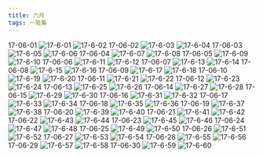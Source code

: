 ```yaml
---
title: 六月
tags: 一笔集
---
```

17-06-01
 ![17-6-01](https://lh3.googleusercontent.com/-IFuyAx1rtgc/WVT4mpBSQ2I/AAAAAAAAAvQ/Ce8U39KMNpY7FvCAtRFtCIs8lujsB-WsgCHMYCw/I/17-6-01.jpg)
![17-6-02](https://lh3.googleusercontent.com/-2DUPMXR1gMs/WVT4mxXR_AI/AAAAAAAAAvU/v3-1EqJIWwAE_nzk6mmr4CvqztmcBGYMgCHMYCw/I/17-6-02.jpg)
17-06-02
![17-6-03](https://lh3.googleusercontent.com/-en84rGO2g80/WVT4nBKPNII/AAAAAAAAAvY/7v62AIDzdEMgOKG2q5Ucmi0K13YcsufTQCHMYCw/I/17-6-03.jpg)
![17-6-04](https://lh3.googleusercontent.com/-M-wZk7j0NDs/WVT4nVp8LiI/AAAAAAAAAvc/hWRkVe6IOfgRZLVo22g-y8MboSBaLcmIQCHMYCw/I/17-6-04.jpg)
17-06-03
![17-6-05](https://lh3.googleusercontent.com/-7kgp-aLLWFw/WVT4npcdspI/AAAAAAAAAvg/4Aca-GKtaJI1A9M6T2pZyrancxqS2M0EQCHMYCw/I/17-6-05.jpg)
![17-6-06](https://lh3.googleusercontent.com/-y9GDdoRthN8/WVT4nxoZVHI/AAAAAAAAAvk/9OuZiuqSTm8yNY6XxBfZei7S42oweICoACHMYCw/I/17-6-06.jpg)
17-06-04
![17-6-07](https://lh3.googleusercontent.com/-1P6HsuBXxzg/WVT4oDPJ2iI/AAAAAAAAAvo/0MgzkAqiKaQlQgu2bcZS7SpHfIeNoh2SQCHMYCw/I/17-6-07.jpg)
![17-6-08](https://lh3.googleusercontent.com/-MLIS6Fd4BfE/WVT4oaaDBRI/AAAAAAAAAvs/QjUNgej-U2kmtPH2LTe3xZVZlFLCmh-VACHMYCw/I/17-6-08.jpg)
17-06-05
![17-6-09](https://lh3.googleusercontent.com/-rBxCFsIpdjc/WVT4ooCAMkI/AAAAAAAAAvw/YaL_3zZjSpw1t3Z1E3HTS4KhmFjdPseAQCHMYCw/I/17-6-09.jpg)
![17-6-10](https://lh3.googleusercontent.com/-kfo3qBBNQ0I/WVT4oxFvRXI/AAAAAAAAAv0/5FPcQrP93h0lmqW633ZlbITFcdMEnhTUACHMYCw/I/17-6-10.jpg)
17-06-06
![17-6-11](https://lh3.googleusercontent.com/-t3sQt7rTTb8/WVT4pP0ZfSI/AAAAAAAAAv4/1B94Huaj1MM50Avy1wvU7f4lXQO4wbkRwCHMYCw/I/17-6-11.jpg)
![17-6-12](https://lh3.googleusercontent.com/-ja9A68aaC_o/WVT4pHgsnfI/AAAAAAAAAv8/PoBIeM0ZP40h2IC8DdTSkDuEXyL1yl33ACHMYCw/I/17-6-12.jpg)
17-06-07
![17-6-13](https://lh3.googleusercontent.com/-RbnKPpbiLR4/WVT4pVUMztI/AAAAAAAAAwA/qAyba9fUeEAXHxr61P7O6hF9VhqOqDBpQCHMYCw/I/17-6-13.jpg)
![17-6-14](https://lh3.googleusercontent.com/-vppf21V7Nq8/WVT4pvhfAeI/AAAAAAAAAwE/FSMejdK04_IkHCyZLMJaWYekYvD-JTtMwCHMYCw/I/17-6-14.jpg)
17-06-08
![17-6-15](https://lh3.googleusercontent.com/-ofejU0s-OAk/WVT4pzBjnaI/AAAAAAAAAwI/wkOjxBM1uEME3cLlkB8Pa9R7ONiGsanFACHMYCw/I/17-6-15.jpg)
![17-6-16](https://lh3.googleusercontent.com/-hmZ7wl20DW0/WVT4qHRfoeI/AAAAAAAAAwM/ap1T1wEsu0kDa9_ul5FqjtoGN0nNvtRFACHMYCw/I/17-6-16.jpg)
17-06-09
![17-6-17](https://lh3.googleusercontent.com/-3h4nvvElzWE/WVT4qcWhi-I/AAAAAAAAAwQ/dpgG3mwIA948tW9w4rcem8bned9hwrOgwCHMYCw/I/17-6-17.jpg)
![17-6-18](https://lh3.googleusercontent.com/-73Wh5YZXMUw/WVT4qihfL4I/AAAAAAAAAwU/TsFCdrnbCBMIFJlunDFM6-cOH-xNQLmzACHMYCw/I/17-6-18.jpg)
17-06-10
![17-6-19](https://lh3.googleusercontent.com/-tAjztKKrOAM/WVT4q2yyPUI/AAAAAAAAAwY/2WSZMfx22I08P-fJRvv6ofbJ59lYXnTfgCHMYCw/I/17-6-19.jpg)
![17-6-20](https://lh3.googleusercontent.com/-r1gVGm3Q-QM/WVT4rHBmJeI/AAAAAAAAAwc/70GCrvAEXXYWwLpiqMf9hTgVW-tme9pxACHMYCw/I/17-6-20.jpg)
17-06-11
![17-6-21](https://lh3.googleusercontent.com/-SxnTMY4rJO4/WVT4rWbMeOI/AAAAAAAAAwg/rOsDN4dujcsm4rFZn-lyuFc6cufjFWX4gCHMYCw/I/17-6-21.jpg)
![17-6-22](https://lh3.googleusercontent.com/-19L84oPiNr0/WVT4rswWKvI/AAAAAAAAAwk/j5idIaD8TZUOmHUZvAq1MR4vlvRxZ6IXwCHMYCw/I/17-6-22.jpg)
17-06-12
![17-6-23](https://lh3.googleusercontent.com/-Uw40S7qBWqI/WVT4skSI6jI/AAAAAAAAAwo/DO1QJ5XWPPEcYrburzGM2S6yfptQicelACHMYCw/I/17-6-23.jpg)
![17-6-24](https://lh3.googleusercontent.com/-TefVjbdVeko/WVT4s4FFeNI/AAAAAAAAAws/kQFBj8LMhwoBGxtXf0WPe-sPKj0Y9lMggCHMYCw/I/17-6-24.jpg)
17-06-13
![17-6-25](https://lh3.googleusercontent.com/-uIcTQV6UmJQ/WVT4tEoP4pI/AAAAAAAAAww/gBsn_2cYJxkzL7c1Kd3oTH0jNPc0MYb9gCHMYCw/I/17-6-25.jpg)
![17-6-26](https://lh3.googleusercontent.com/-3kvB94FYQ50/WVT4tUx4QGI/AAAAAAAAAw0/2TnrC2kCfSQWCA_twQvbnYRtQ7eVY6ZRQCHMYCw/I/17-6-26.jpg)
17-06-14
![17-6-27](https://lh3.googleusercontent.com/-ZU9KsFn8bJs/WVT4tsCGVvI/AAAAAAAAAw4/_VpdE2O4ukcsA7ihI9BSEbNfvbNWRGSuQCHMYCw/I/17-6-27.jpg)
![17-6-28](https://lh3.googleusercontent.com/-OijCFD-DOEI/WVT4t4Xg97I/AAAAAAAAAw8/84LgNn4khqAkb5Kbf1Hn3BFkqo1xOllpgCHMYCw/I/17-6-28.jpg)
17-06-15
![17-6-29](https://lh3.googleusercontent.com/-gyLXOdPVRAA/WVT4uCN_TTI/AAAAAAAAAxA/IR8fjp__vhceDNDFW9DUOcs67aK53ywrQCHMYCw/I/17-6-29.jpg)
![17-6-30](https://lh3.googleusercontent.com/-OLry8e_eahk/WVT4uAsICHI/AAAAAAAAAxE/Dmg0VNsQ54cO3dzccJwevcq5A0jAq3bJgCHMYCw/I/17-6-30.jpg)
17-06-16
![17-6-31](https://lh3.googleusercontent.com/-uPwM8Lslc20/WVT4uZmkOcI/AAAAAAAAAxI/aJiZP9-U-bAI7ubPUrhN93RvU1qatSvCwCHMYCw/I/17-6-31.jpg)
![17-6-32](https://lh3.googleusercontent.com/-OBboNlznQcM/WVT4uqn-UQI/AAAAAAAAAxM/reRcbIzfveE2mP06M-ZcQQHf2bDgkw8ggCHMYCw/I/17-6-32.jpg)
17-06-17
![17-6-33](https://lh3.googleusercontent.com/-hMfXkicLMkc/WVT4u57fh9I/AAAAAAAAAxQ/paL42_Kml3YTkiAhd8hUnhpMxIFSkRjowCHMYCw/I/17-6-33.jpg)
![17-6-34](https://lh3.googleusercontent.com/-ZNySrj0zCaA/WVT4vGfNdEI/AAAAAAAAAxU/aKwvaaYT7bMIclw4seog5djNbz7LxhXkQCHMYCw/I/17-6-34.jpg)
17-06-18
![17-6-35](https://lh3.googleusercontent.com/-C033vVCtDkg/WVT4vaRGK7I/AAAAAAAAAxY/tBgOLc4VkQADzpJnO98Sqvt3tqOegv6rwCHMYCw/I/17-6-35.jpg)
![17-6-36](https://lh3.googleusercontent.com/-PCyAGvIc0Ys/WVT4vc_0HVI/AAAAAAAAAxc/3UT2HlTkuOIqb90wUM3psihtT0OYUZD1wCHMYCw/I/17-6-36.jpg)
17-06-19
![17-6-37](https://lh3.googleusercontent.com/-7B9DPgdyy-c/WVT4vl5Hm6I/AAAAAAAAAxg/iF7XqYvEACAo6uzWjem9bOGI-nWiOzzoQCHMYCw/I/17-6-37.jpg)
![17-6-38](https://lh3.googleusercontent.com/-czFZXqWf_20/WVT4v239iMI/AAAAAAAAAxk/XnRJuLPbwngpUMwqjIlYcDsgUL_y8Zz4ACHMYCw/I/17-6-38.jpg)
17-06-20
![17-6-39](https://lh3.googleusercontent.com/-ApQQAOF4ViE/WVT4wGvcfyI/AAAAAAAAAxo/3mxGSSf8lvAgGyPzAXSwyKWqvLhdQZokwCHMYCw/I/17-6-39.jpg)
![17-6-40](https://lh3.googleusercontent.com/-xds8PSeLBBY/WVT4wRzPZII/AAAAAAAAAxs/Onato1H9330UfVk5m9OWxobut9qS2y2KwCHMYCw/I/17-6-40.jpg)
17-06-21
![17-6-41](https://lh3.googleusercontent.com/-y5wgC0ANeZw/WVT4wUuoyNI/AAAAAAAAAxw/WEEBN3cuRoAjLkNBnL817_6JqpB2fiDNQCHMYCw/I/17-6-41.jpg)
![17-6-42](https://lh3.googleusercontent.com/-0AqGj_l7G18/WVT4whMPFBI/AAAAAAAAAx0/TLsYw7Jy860GJ3ldGEpngUfexqn1w0J1gCHMYCw/I/17-6-42.jpg)
17-06-22
![17-6-43](https://lh3.googleusercontent.com/-EOf7XhpnleU/WVT4w-xMJhI/AAAAAAAAAx4/C9_iotPwcX06S_VtjrDeEfw5-8yHFDM8ACHMYCw/I/17-6-43.jpg)
![17-6-44](https://lh3.googleusercontent.com/-iBzCSagj960/WVT4xIn0_dI/AAAAAAAAAx8/RitnNTYuB1UXgexsVtaEtDq13gDUgt6dgCHMYCw/I/17-6-44.jpg)
17-06-23
![17-6-45](https://lh3.googleusercontent.com/-Ii5lq-YePSM/WVT4xdjt_YI/AAAAAAAAAyA/k2VtSPYrB3oT9mspAJyyGtcU-HWb-PhwQCHMYCw/I/17-6-45.jpg)
![17-6-46](https://lh3.googleusercontent.com/-h7rEv8pJOkA/WVT4xrpb9rI/AAAAAAAAAyE/blpFWU6Pjc8GhrZhXm1PFqjq5O974ehtACHMYCw/I/17-6-46.jpg)
17-06-24
![17-6-47](https://lh3.googleusercontent.com/-D_aJYeX9A7E/WVT4xz1qZnI/AAAAAAAAAyI/NmMQCLW3zHsk6MnfWJfPdrYsd9EZOUsZACHMYCw/I/17-6-47.jpg)
![17-6-48](https://lh3.googleusercontent.com/-3Bg1VxnOWXk/WVT4yAI0IvI/AAAAAAAAAyM/gRh0OvmnMBQZzXvG1oJ5IFaZ94MthgKJQCHMYCw/I/17-6-48.jpg)
17-06-25
![17-6-49](https://lh3.googleusercontent.com/-WaXwDqUbJxo/WVT4ycIdSrI/AAAAAAAAAyQ/xo_CwPKAdhs07b_wcKKT9ilQ-wqOLiRvQCHMYCw/I/17-6-49.jpg)
![17-6-50](https://lh3.googleusercontent.com/-kYh1v4GUae0/WVT4yrUU67I/AAAAAAAAAyU/-Uql92dLQBE4wloQAkPpHgA0sDhA_qa5QCHMYCw/I/17-6-50.jpg)
17-06-26
![17-6-51](https://lh3.googleusercontent.com/-0qFY5-HGovs/WVT4yidl1QI/AAAAAAAAAyY/Cn7AtGyNot0I9WzRyGZdySiDOuQrm4t7ACHMYCw/I/17-6-51.jpg)
![17-6-52](https://lh3.googleusercontent.com/-1CQUl9_9IKo/WVT4yyXR3aI/AAAAAAAAAyc/mQEjxV6J6pESVYMa3bQ8cf1Kn9C1IULAQCHMYCw/I/17-6-52.jpg)
17-06-27
![17-6-53](https://lh3.googleusercontent.com/-RgrNhbDZk3c/WVT4zPXG9hI/AAAAAAAAAyg/pAejhPL8e5ge_n6tXQhBm7Ac0dkNWZH7gCHMYCw/I/17-6-53.jpg)
![17-6-54](https://lh3.googleusercontent.com/-SP8OrW2X9cw/WVT4zWM1ObI/AAAAAAAAAyk/tAls37S8rAgP-ugiZfCXpFrAb11zg0fbwCHMYCw/I/17-6-54.jpg)
17-06-28
![17-6-55](https://lh3.googleusercontent.com/-Bq_5zakFY2w/WVT4zpuLHOI/AAAAAAAAAyo/8nsficC_YmMlW0LUij8DNHhXeL2jo2s5ACHMYCw/I/17-6-55.jpg)
![17-6-56](https://lh3.googleusercontent.com/-QCC2goTcpq8/WVT4z-tzHnI/AAAAAAAAAys/OXniGwV11I0UFNAhMwGAiCVGAE2Tgz2igCHMYCw/I/17-6-56.jpg)
17-06-29
![17-6-57](https://lh3.googleusercontent.com/-kvhUz9Jm7LM/WVT40Mjq_zI/AAAAAAAAAyw/ia5wz0rbwyEYKuD9ip72PekeN-fFgwcBACHMYCw/I/17-6-57.jpg)
![17-6-58](https://lh3.googleusercontent.com/-Zf-FBMFpX6c/WVT40ZdXNjI/AAAAAAAAAy0/IxjXq6ucjJgBcYpDohy1ItI1acoB3_8YwCHMYCw/I/17-6-58.jpg)
17-06-30
![17-6-59](https://lh3.googleusercontent.com/-GuyDHGH9cTg/WVT40qpx68I/AAAAAAAAAy4/Gfh25NoQITE1nFirrlMYippQ0FILuJ04gCHMYCw/I/17-6-59.jpg)
![17-6-60](https://lh3.googleusercontent.com/-VGmIBvWvNUo/WVT40jjw8fI/AAAAAAAAAy8/xU3vrcLnxUEPSCTbqxs9He2KLVrHqqdyACHMYCw/I/17-6-60.jpg)


